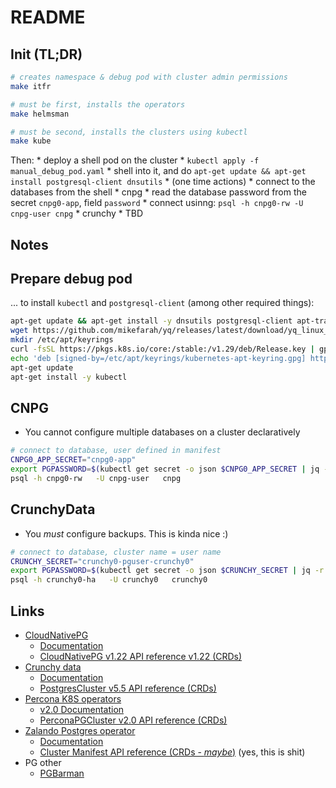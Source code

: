 # README

## Init (TL;DR)

```bash
# creates namespace & debug pod with cluster admin permissions
make itfr

# must be first, installs the operators
make helmsman

# must be second, installs the clusters using kubectl
make kube
```

Then:
    * deploy a shell pod on the cluster
        * `kubectl apply -f manual_debug_pod.yaml`
        * shell into it, and do `apt-get update && apt-get install postgresql-client dnsutils`
        * (one time actions)
    * connect to the databases from the shell
        * cnpg
            * read the database password from the secret `cnpg0-app`, field `password`
            * connect usinng: `psql -h cnpg0-rw -U cnpg-user cnpg`
        * crunchy
            * TBD


## Notes

## Prepare debug pod

... to install `kubectl` and `postgresql-client` (among other required things):

```bash
apt-get update && apt-get install -y dnsutils postgresql-client apt-transport-https ca-certificates curl gpg vim jq wget
wget https://github.com/mikefarah/yq/releases/latest/download/yq_linux_amd64 -O /usr/bin/yq && chmod +x /usr/bin/yq
mkdir /etc/apt/keyrings
curl -fsSL https://pkgs.k8s.io/core:/stable:/v1.29/deb/Release.key | gpg --dearmor -o /etc/apt/keyrings/kubernetes-apt-keyring.gpg
echo 'deb [signed-by=/etc/apt/keyrings/kubernetes-apt-keyring.gpg] https://pkgs.k8s.io/core:/stable:/v1.29/deb/ /' > /etc/apt/sources.list.d/kubernetes.list
apt-get update
apt-get install -y kubectl
```

## CNPG

* You cannot configure multiple databases on a cluster declaratively

```bash
# connect to database, user defined in manifest
CNPG0_APP_SECRET="cnpg0-app"
export PGPASSWORD=$(kubectl get secret -o json $CNPG0_APP_SECRET | jq -r ".data.password" | base64 -d)
psql -h cnpg0-rw   -U cnpg-user   cnpg
```

## CrunchyData

* You _must_ configure backups. This is kinda nice :)

```bash
# connect to database, cluster name = user name
CRUNCHY_SECRET="crunchy0-pguser-crunchy0"
export PGPASSWORD=$(kubectl get secret -o json $CRUNCHY_SECRET | jq -r ".data.password" | base64 -d)
psql -h crunchy0-ha   -U crunchy0   crunchy0
```

## Links

* [CloudNativePG](https://cloudnative-pg.io/)
    * [Documentation](https://cloudnative-pg.io/docs/)
    * [CloudNativePG v1.22 API reference v1.22 (CRDs)](https://cloudnative-pg.io/documentation/1.22/cloudnative-pg.v1/)
* [Crunchy data](https://www.crunchydata.com/)
    * [Documentation](https://access.crunchydata.com/documentation/postgres-operator/latest)
    * [PostgresCluster v5.5 API reference (CRDs)](https://access.crunchydata.com/documentation/postgres-operator/latest/references/crd/5.5.x/postgrescluster)
* [Percona K8S operators](https://www.percona.com/software/percona-kubernetes-operators)
    * [v2.0 Documentation](https://docs.percona.com/percona-operator-for-postgresql/2.0/index.html)
    * [PerconaPGCluster v2.0 API reference (CRDs)](https://docs.percona.com/percona-operator-for-postgresql/2.0/operator.html)
* [Zalando Postgres operator](https://github.com/zalando/postgres-operator)
    * [Documentation](https://postgres-operator.readthedocs.io/en/latest/)
    * [Cluster Manifest API reference (CRDs - _maybe_)](https://postgres-operator.readthedocs.io/en/latest/reference/cluster_manifest/) (yes, this is shit)
* PG other
    * [PGBarman](https://pgbarman.org/)
